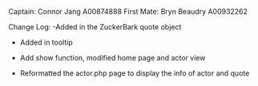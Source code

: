 Captain: Connor Jang A00874888
First Mate: Bryn Beaudry A00932262

Change Log:
-Added in the ZuckerBark quote object

- Added in tooltip
- Add show function, modified home page and actor view

- Reformatted the actor.php page to display the info of actor and quote
